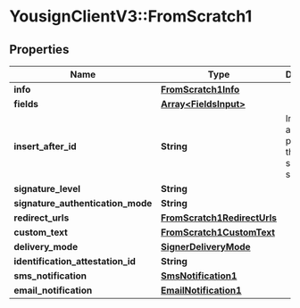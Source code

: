 # YousignClientV3::FromScratch1

## Properties
Name | Type | Description | Notes
------------ | ------------- | ------------- | -------------
**info** | [**FromScratch1Info**](FromScratch1Info.md) |  | 
**fields** | [**Array&lt;FieldsInput&gt;**](FieldsInput.md) |  | [optional] 
**insert_after_id** | **String** | Insert just after the position of the specified signer id | [optional] 
**signature_level** | **String** |  | 
**signature_authentication_mode** | **String** |  | [optional] 
**redirect_urls** | [**FromScratch1RedirectUrls**](FromScratch1RedirectUrls.md) |  | [optional] 
**custom_text** | [**FromScratch1CustomText**](FromScratch1CustomText.md) |  | [optional] 
**delivery_mode** | [**SignerDeliveryMode**](SignerDeliveryMode.md) |  | [optional] 
**identification_attestation_id** | **String** |  | [optional] 
**sms_notification** | [**SmsNotification1**](SmsNotification1.md) |  | [optional] 
**email_notification** | [**EmailNotification1**](EmailNotification1.md) |  | [optional] 

